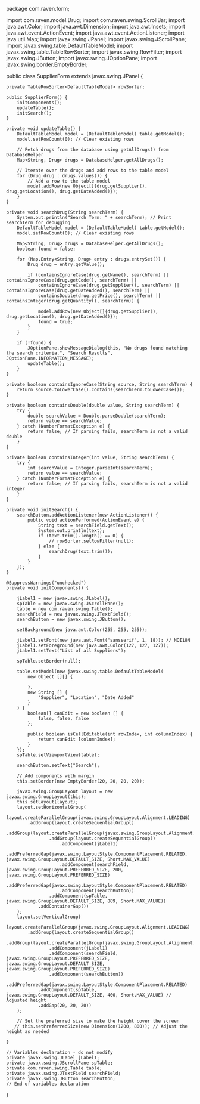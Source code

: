 package com.raven.form;

import com.raven.model.Drug;
import com.raven.swing.ScrollBar;
import java.awt.Color;
import java.awt.Dimension;
import java.awt.Insets;
import java.awt.event.ActionEvent;
import java.awt.event.ActionListener;
import java.util.Map;
import javax.swing.JPanel;
import javax.swing.JScrollPane;
import javax.swing.table.DefaultTableModel;
import javax.swing.table.TableRowSorter;
import javax.swing.RowFilter;
import javax.swing.JButton;
import javax.swing.JOptionPane;
import javax.swing.border.EmptyBorder;

public class SupplierForm extends javax.swing.JPanel {

    private TableRowSorter<DefaultTableModel> rowSorter;

    public SupplierForm() {
        initComponents();
        updateTable();
        initSearch();
    }

    private void updateTable() {
        DefaultTableModel model = (DefaultTableModel) table.getModel();
        model.setRowCount(0); // Clear existing rows

        // Fetch drugs from the database using getAllDrugs() from DatabaseHelper
        Map<String, Drug> drugs = DatabaseHelper.getAllDrugs();

        // Iterate over the drugs and add rows to the table model
        for (Drug drug : drugs.values()) {
            // Add a row to the table model
            model.addRow(new Object[]{drug.getSupplier(), drug.getLocation(), drug.getDateAdded()});
        }
    }

    private void searchDrug(String searchTerm) {
        System.out.println("Search Term: " + searchTerm); // Print searchTerm for debugging
        DefaultTableModel model = (DefaultTableModel) table.getModel();
        model.setRowCount(0); // Clear existing rows

        Map<String, Drug> drugs = DatabaseHelper.getAllDrugs();
        boolean found = false;

        for (Map.Entry<String, Drug> entry : drugs.entrySet()) {
            Drug drug = entry.getValue();

            if (containsIgnoreCase(drug.getName(), searchTerm) || containsIgnoreCase(drug.getCode(), searchTerm) ||
                containsIgnoreCase(drug.getSupplier(), searchTerm) || containsIgnoreCase(drug.getDateAdded(), searchTerm) ||
                containsDouble(drug.getPrice(), searchTerm) || containsInteger(drug.getQuantity(), searchTerm)) {

                model.addRow(new Object[]{drug.getSupplier(), drug.getLocation(), drug.getDateAdded()});
                found = true;
            }
        }

        if (!found) {
            JOptionPane.showMessageDialog(this, "No drugs found matching the search criteria.", "Search Results", JOptionPane.INFORMATION_MESSAGE);
            updateTable();
        }
    }

    private boolean containsIgnoreCase(String source, String searchTerm) {
        return source.toLowerCase().contains(searchTerm.toLowerCase());
    }

    private boolean containsDouble(double value, String searchTerm) {
        try {
            double searchValue = Double.parseDouble(searchTerm);
            return value == searchValue;
        } catch (NumberFormatException e) {
            return false; // If parsing fails, searchTerm is not a valid double
        }
    }

    private boolean containsInteger(int value, String searchTerm) {
        try {
            int searchValue = Integer.parseInt(searchTerm);
            return value == searchValue;
        } catch (NumberFormatException e) {
            return false; // If parsing fails, searchTerm is not a valid integer
        }
    }

    private void initSearch() {
        searchButton.addActionListener(new ActionListener() {
            public void actionPerformed(ActionEvent e) {
                String text = searchField.getText();
                System.out.println(text);
                if (text.trim().length() == 0) {
                    // rowSorter.setRowFilter(null);
                } else {
                    searchDrug(text.trim());
                }
            }
        });
    }

    @SuppressWarnings("unchecked")
    private void initComponents() {

        jLabel1 = new javax.swing.JLabel();
        spTable = new javax.swing.JScrollPane();
        table = new com.raven.swing.Table();
        searchField = new javax.swing.JTextField();
        searchButton = new javax.swing.JButton();

        setBackground(new java.awt.Color(255, 255, 255));

        jLabel1.setFont(new java.awt.Font("sansserif", 1, 18)); // NOI18N
        jLabel1.setForeground(new java.awt.Color(127, 127, 127));
        jLabel1.setText("List of all Suppliers");

        spTable.setBorder(null);

        table.setModel(new javax.swing.table.DefaultTableModel(
            new Object [][] {

            },
            new String [] {
                "Supplier", "Location", "Date Added"
            }
        ) {
            boolean[] canEdit = new boolean [] {
                false, false, false
            };

            public boolean isCellEditable(int rowIndex, int columnIndex) {
                return canEdit [columnIndex];
            }
        });
        spTable.setViewportView(table);

        searchButton.setText("Search");

        // Add components with margin
        this.setBorder(new EmptyBorder(20, 20, 20, 20));

        javax.swing.GroupLayout layout = new javax.swing.GroupLayout(this);
        this.setLayout(layout);
        layout.setHorizontalGroup(
            layout.createParallelGroup(javax.swing.GroupLayout.Alignment.LEADING)
            .addGroup(layout.createSequentialGroup()
                .addGroup(layout.createParallelGroup(javax.swing.GroupLayout.Alignment.LEADING)
                    .addGroup(layout.createSequentialGroup()
                        .addComponent(jLabel1)
                        .addPreferredGap(javax.swing.LayoutStyle.ComponentPlacement.RELATED, javax.swing.GroupLayout.DEFAULT_SIZE, Short.MAX_VALUE)
                        .addComponent(searchField, javax.swing.GroupLayout.PREFERRED_SIZE, 200, javax.swing.GroupLayout.PREFERRED_SIZE)
                        .addPreferredGap(javax.swing.LayoutStyle.ComponentPlacement.RELATED)
                        .addComponent(searchButton))
                    .addComponent(spTable, javax.swing.GroupLayout.DEFAULT_SIZE, 889, Short.MAX_VALUE))
                .addContainerGap())
        );
        layout.setVerticalGroup(
            layout.createParallelGroup(javax.swing.GroupLayout.Alignment.LEADING)
            .addGroup(layout.createSequentialGroup()
                .addGroup(layout.createParallelGroup(javax.swing.GroupLayout.Alignment.BASELINE)
                    .addComponent(jLabel1)
                    .addComponent(searchField, javax.swing.GroupLayout.PREFERRED_SIZE, javax.swing.GroupLayout.DEFAULT_SIZE, javax.swing.GroupLayout.PREFERRED_SIZE)
                    .addComponent(searchButton))
                .addPreferredGap(javax.swing.LayoutStyle.ComponentPlacement.RELATED)
                .addComponent(spTable, javax.swing.GroupLayout.DEFAULT_SIZE, 400, Short.MAX_VALUE) // Adjusted height
                .addGap(20, 20, 20))
        );

        // Set the preferred size to make the height cover the screen
       // this.setPreferredSize(new Dimension(1200, 800)); // Adjust the height as needed
   
    }

    // Variables declaration - do not modify
    private javax.swing.JLabel jLabel1;
    private javax.swing.JScrollPane spTable;
    private com.raven.swing.Table table;
    private javax.swing.JTextField searchField;
    private javax.swing.JButton searchButton;
    // End of variables declaration
}
